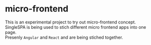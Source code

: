 # micro-frontend

This is an experimental project to try out micro-frontend concept. <br>
SingleSPA is being used to stich different micro frontend apps into one page. <br>
Presenly `Angular` and `React` and are being stiched together.
